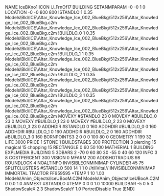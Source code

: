 NAME IceBKno1
ICON U_FrnOf17
BUILDING
SETANMPARAM -0 -0 1 0
LOCATION -0 -0 800 800
!STANDLO      1 0.35 Models\Bld\ICE\Altar_Knowledge_Ice_002_BlueBkg\512x256\Altar_Knowledge_Ice_002_BlueBkg.c2m Models\Bld\ICE\Altar_Knowledge_Ice_002_BlueBkg\512x256\Altar_Knowledge_Ice_002_BlueBkg.c2m
!BUILDLO_0    1 0.35 Models\Bld\ICE\Altar_Knowledge_Ice_002_BlueBkg\512x256\Altar_Knowledge_Ice_002_BlueBkg.c2m Models\Bld\ICE\Altar_Knowledge_Ice_002_BlueBkg\512x256\Altar_Knowledge_Ice_002_BlueBkg.c2m
!BUILDLO_1    1 0.35 Models\Bld\ICE\Altar_Knowledge_Ice_002_BlueBkg\512x256\Altar_Knowledge_Ice_002_BlueBkg.c2m Models\Bld\ICE\Altar_Knowledge_Ice_002_BlueBkg\512x256\Altar_Knowledge_Ice_002_BlueBkg.c2m
!BUILDLO_2    1 0.35 Models\Bld\ICE\Altar_Knowledge_Ice_002_BlueBkg\512x256\Altar_Knowledge_Ice_002_BlueBkg.c2m Models\Bld\ICE\Altar_Knowledge_Ice_002_BlueBkg\512x256\Altar_Knowledge_Ice_002_BlueBkg.c2m
!BUILDLO_3    1 0.35 Models\Bld\ICE\Altar_Knowledge_Ice_002_BlueBkg\512x256\Altar_Knowledge_Ice_002_BlueBkg.c2m Models\Bld\ICE\Altar_Knowledge_Ice_002_BlueBkg\512x256\Altar_Knowledge_Ice_002_BlueBkg.c2m
MOVEXY #STANDLO   23 0
MOVEXY #BUILDLO_0 23 0
MOVEXY #BUILDLO_1 23 0
MOVEXY #BUILDLO_2 23 0
MOVEXY #BUILDLO_3 23 0
ADDHDIR #STANDLO 0 160
ADDHDIR #BUILDLO_0 0 160
ADDHDIR #BUILDLO_1 0 160
ADDHDIR #BUILDLO_2 0 160
ADDHDIR #BUILDLO_3 0 160
BORNPOINTS3 2 0 0 0 100 80 0
GEOMETRY 1 199 32
LIFE     3000
PRICE 1 STONE 1
BUILDSTAGES 300
PROTECTION 3 piercing 15 magical 15 chopping 15
RECTANGLE    0 60 50 100
MATHERIAL 1 BUILDING
EXPLMEDIA BUILDING 5
3DBARS 2 -70 0 60 80 30 -55 0 40 60 120
INFO 3 8
COSTPERCENT 300
VISION 0
MFARM 200
ADDSHOTRADIUS 98
ROUNDLOCK 4
NOALTINFO
INVISIBLEONMINIMAP
CYLINDER 45 75
SPLITCLUSTERS #STANDLO 500 14 1 1 0
//tillVital//
INVISIBLEONMINIMAP
IMMORTAL
TFACTOR FF959595
*TEMP 1 10 1.00 Models\Anim_Objects\IceUBooM.C2M Models\Anim_Objects\IceUBooA.C2M 0 0.0 1.0
ANMEXT #STANDLO #TEMP 0 0 0 1.0 10000
BUILDBAR -5 0 5 0
ShadowScaleX 2.3
ShadowScaleY 1.0
PortretDisable True
[END]
